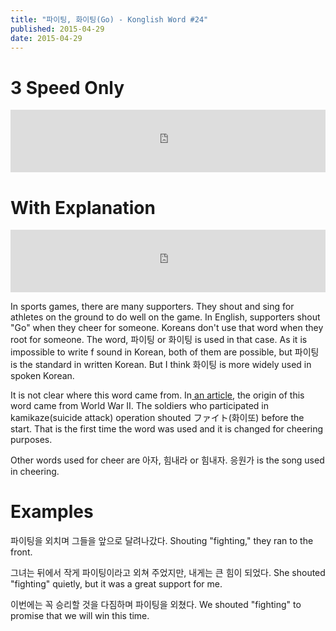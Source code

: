 ```yaml
---
title: "파이팅, 화이팅(Go) - Konglish Word #24"
published: 2015-04-29
date: 2015-04-29
---
```


#  3 Speed Only

<iframe id="audio_iframe" src="https://www.podbean.com/media/player/dmciu-55a256?skin=10" width="100%" height="100" frameborder="0" scrolling="no"></iframe>

#  With Explanation

<iframe id="audio_iframe" src="https://www.podbean.com/media/player/iftja-55a25b?skin=10" width="100%" height="100" frameborder="0" scrolling="no"></iframe>

In sports games, there are many supporters. They shout and sing for athletes on the ground to do well on the game. In English, supporters shout "Go" when they cheer for someone. Koreans don't use that word when they root for someone. The word, 파이팅 or 화이팅 is used in that case. As it is impossible to write f sound in Korean, both of them are possible, but 파이팅 is the standard in written Korean. But I think 화이팅 is more widely used in spoken Korean.

It is not clear where this word came from. In[ an article](https://www.yangsanilbo.com/news/articleView.html?idxno=29352), the origin of this word came from World War II. The soldiers who participated in kamikaze(suicide attack) operation shouted ファイト(화이또) before the start. That is the first time the word was used and it is changed for cheering purposes.

Other words used for cheer are 아자, 힘내라 or 힘내자. 응원가 is the song used in cheering.

#  Examples

파이팅을 외치며 그들을 앞으로 달려나갔다.
Shouting "fighting," they ran to the front.

그녀는 뒤에서 작게 파이팅이라고 외쳐 주었지만, 내게는 큰 힘이 되었다.
She shouted "fighting" quietly, but it was a great support for me.

이번에는 꼭 승리할 것을 다짐하며 파이팅을 외쳤다.
We shouted "fighting" to promise that we will win this time.